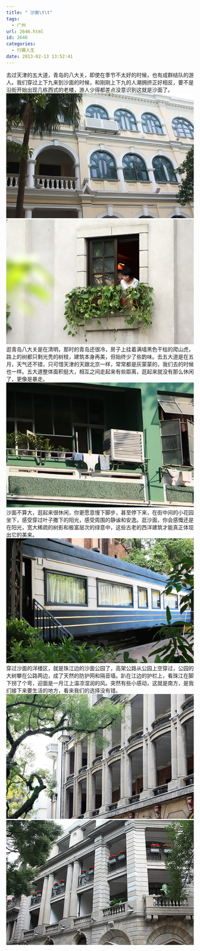 ```yaml
---
title: " 沙面\t\t"
tags:
  - 广州
url: 2646.html
id: 2646
categories:
  - 行摄人生
date: 2013-02-13 13:52:41
---
```


去过天津的五大道，青岛的八大关，即使在季节不太好的时候，也有成群结队的游人。我们穿过上下九来到沙面的时候，和刚刚上下九的人潮拥挤正好相反，要不是沿街开始出现几栋西式的老楼，游人少得都差点没意识到这就是沙面了。 ![shameen2](../../images//2013/02/shameen2.jpg) ![shameen4](../../images//2013/02/shameen4.jpg) 逛青岛八大关是在清明，那时的青岛还很冷，房子上挂着满墙黑色干枯的爬山虎，路上的树都只剩光秃的树枝，建筑本身再美，但始终少了些韵味。去五大道是在五月，天气还不错，只可惜天津的天跟北京一样，常常都是灰蒙蒙的，我们去的时候也一样。五大道整体面积挺大，相互之间走起来有些距离，逛起来就没有那么休闲了，更像是暴走。 ![shameen5](../../images//2013/02/shameen5.jpg) 沙面不算大，逛起来很休闲，你更愿意慢下脚步，甚至停下来，在街中间的小花园坐下，感受穿过叶子撒下的阳光，感受周围的静谧和安逸。逛沙面，你会感慨还是在阳光，宽大稀疏的树影和极富层次的绿意中，这些古老的西洋建筑才能真正体现出它的美来。 ![shameen6](../../images//2013/02/shameen6.jpg) 穿过沙面的洋楼区，就是珠江边的沙面公园了，高架公路从公园上空穿过，公园的大树攀在公路两边，成了天然的防护网和隔音墙。趴在江边的护栏上，看珠江在脚下拐了个弯，迎面是一月江上温凉湿润的风。突然有些小感动，这就是南方，是我们接下来要生活的地方，看来我们的选择没有错。 ![shameen3](../../images//2013/02/shameen3.jpg) ![shameen1](../../images//2013/02/shameen1.jpg)
